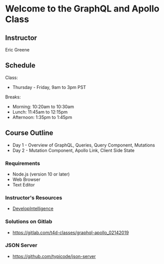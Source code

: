 # Welcome to the GraphQL and Apollo Class

## Instructor

Eric Greene

## Schedule

Class:

- Thursday - Friday, 9am to 3pm PST

Breaks:

- Morning: 10:20am to 10:30am
- Lunch: 11:45am to 12:15pm
- Afternoon: 1:35pm to 1:45pm

## Course Outline

- Day 1 - Overview of GraphQL, Queries, Query Component, Mutations
- Day 2 - Mutation Component, Apollo Link, Client Side State

### Requirements

- Node.js (version 10 or later)
- Web Browser
- Text Editor

### Instructor's Resources

- [DevelopIntelligence](http://www.developintelligence.com/)

### Solutions on Gitlab

- https://gitlab.com/t4d-classes/graphql-apollo_02142019 

### JSON Server

- https://github.com/typicode/json-server
